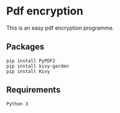 Pdf encryption
==============
This is an easy pdf encryption programme.

Packages
-----------
```
pip install PyPDF2
pip install kivy-garden
pip install Kivy
```
Requirements
-----------
```
Python 3
```



